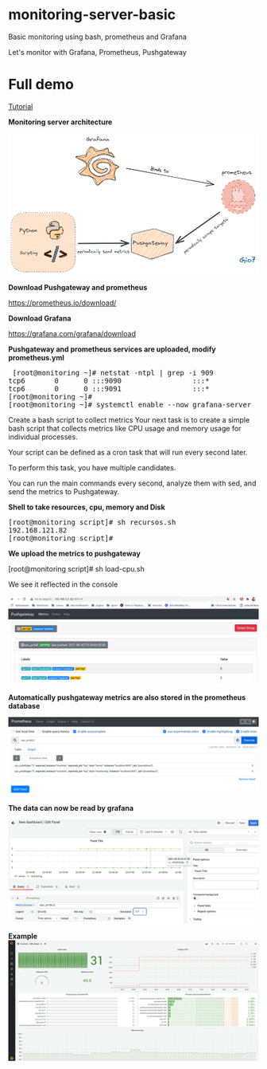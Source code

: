 # monitoring-server-basic

Basic monitoring using bash, prometheus and Grafana

Let's monitor with Grafana, Prometheus, Pushgateway

# Full demo

[Tutorial](https://medium.com/@giovannyorjuel2/envíe-métricas-a-prometheus-mediante-pushgateway-5a8fe6357ea8)


**Monitoring server architecture**

![Alt text](images/monitoring-architecture.png?raw=true "Monitoring")

**Download Pushgateway and prometheus**

https://prometheus.io/download/

**Download Grafana**

https://grafana.com/grafana/download

**Pushgateway and prometheus services are uploaded, modify prometheus.yml**

<pre> [root@monitoring ~]# netstat -ntpl | grep -i 909
tcp6       0      0 :::9090                 :::*                    LISTEN      4528/./prometheus   
tcp6       0      0 :::9091                 :::*                    LISTEN      4513/./pushgateway  
[root@monitoring ~]#
[root@monitoring ~]# systemctl enable --now grafana-server
</pre>

Create a bash script to collect metrics
Your next task is to create a simple bash script that collects metrics like CPU usage and memory usage for individual processes.

Your script can be defined as a cron task that will run every second later.

To perform this task, you have multiple candidates.

You can run the main commands every second, analyze them with sed, and send the metrics to Pushgateway.


**Shell to take resources, cpu, memory and Disk**
<pre>
[root@monitoring script]# sh recursos.sh 
192.168.121.82
[root@monitoring script]# </pre>

**We upload the metrics to pushgateway**

[root@monitoring script]# sh load-cpu.sh 

We see it reflected in the console

![Alt text](images/pushgateway.png?raw=true "pushgateway")

**Automatically pushgateway metrics are also stored in the prometheus database**

![Alt text](images/prometheus.png?raw=true "prometheus")

**The data can now be read by grafana**

![Alt text](images/grafana.png?raw=true "grafana")

**Example**
![Alt text](images/example.png?raw=true "Example")




